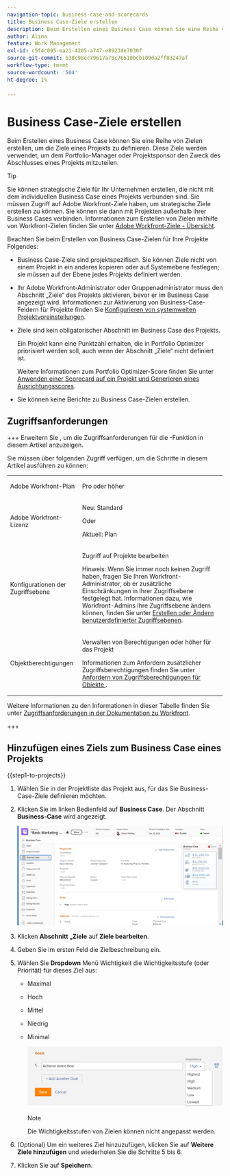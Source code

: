 ```yaml
---
navigation-topic: business-case-and-scorecards
title: Business Case-Ziele erstellen
description: Beim Erstellen eines Business Case können Sie eine Reihe von Zielen erstellen, um die Ziele eines Projekts zu definieren. Business Case-Ziele werden verwendet, um dem Portfolio-Manager oder Projektsponsor zu kommunizieren, wann ein Projekt abgeschlossen werden soll.
author: Alina
feature: Work Management
exl-id: c5f4c095-ea21-4205-a747-e8923de7030f
source-git-commit: b38c98ec79617a78c76510bcb109da2ff83247af
workflow-type: tm+mt
source-wordcount: '504'
ht-degree: 1%

---
```


# Business Case-Ziele erstellen

<!-- Audited: 4/2025 -->

Beim Erstellen eines Business Case können Sie eine Reihe von Zielen erstellen, um die Ziele eines Projekts zu definieren. Diese Ziele werden verwendet, um dem Portfolio-Manager oder Projektsponsor den Zweck des Abschlusses eines Projekts mitzuteilen.

<!--
<p data-mc-conditions="QuicksilverOrClassic.Draft mode">(NOTE: below snippet: NWE only, not classic)</p>
-->

>[!TIP]
>
>Sie können strategische Ziele für Ihr Unternehmen erstellen, die nicht mit dem individuellen Business Case eines Projekts verbunden sind. Sie müssen Zugriff auf Adobe Workfront-Ziele haben, um strategische Ziele erstellen zu können. Sie können sie dann mit Projekten außerhalb ihrer Business Cases verbinden. Informationen zum Erstellen von Zielen mithilfe von Workfront-Zielen finden Sie unter [Adobe Workfront-Ziele - Übersicht](../../../workfront-goals/goal-management/wf-goals-overview.md).

Beachten Sie beim Erstellen von Business Case-Zielen für Ihre Projekte Folgendes:

* Business Case-Ziele sind projektspezifisch. Sie können Ziele nicht von einem Projekt in ein anderes kopieren oder auf Systemebene festlegen; sie müssen auf der Ebene jedes Projekts definiert werden.
* Ihr Adobe Workfront-Administrator oder Gruppenadministrator muss den Abschnitt „Ziele“ des Projekts aktivieren, bevor er im Business Case angezeigt wird. Informationen zur Aktivierung von Business-Case-Feldern für Projekte finden Sie [Konfigurieren von systemweiten Projektvoreinstellungen](../../../administration-and-setup/set-up-workfront/configure-system-defaults/set-project-preferences.md).

* Ziele sind kein obligatorischer Abschnitt im Business Case des Projekts.

  Ein Projekt kann eine Punktzahl erhalten, die in Portfolio Optimizer priorisiert werden soll, auch wenn der Abschnitt „Ziele“ nicht definiert ist.

  Weitere Informationen zum Portfolio Optimizer-Score finden Sie unter [Anwenden einer Scorecard auf ein Projekt und Generieren eines Ausrichtungsscores](../../../manage-work/projects/define-a-business-case/apply-scorecard-to-project-to-generate-alignment-score.md).

* Sie können keine Berichte zu Business Case-Zielen erstellen.

## Zugriffsanforderungen

+++ Erweitern Sie , um die Zugriffsanforderungen für die -Funktion in diesem Artikel anzuzeigen.

Sie müssen über folgenden Zugriff verfügen, um die Schritte in diesem Artikel ausführen zu können:

<table style="table-layout:auto"> 
 <col> 
 </col> 
 <col> 
 </col> 
 <tbody> 
  <tr> 
   <td role="rowheader">Adobe Workfront-Plan</td> 
   <td> <p>Pro oder höher</p> </td> 
  </tr> 
  <tr> 
   <td role="rowheader">Adobe Workfront-Lizenz</td>
   <td> 
   <p>Neu: Standard</p> 
   <p>Oder</p>
   <p>Aktuell: Plan </p> 
   </td> 
  </tr> 
  <tr> 
   <td role="rowheader">Konfigurationen der Zugriffsebene</td> 
   <td> <p>Zugriff auf Projekte bearbeiten</p> <p>Hinweis: Wenn Sie immer noch keinen Zugriff haben, fragen Sie Ihren Workfront-Administrator, ob er zusätzliche Einschränkungen in Ihrer Zugriffsebene festgelegt hat. Informationen dazu, wie Workfront-Admins Ihre Zugriffsebene ändern können, finden Sie unter <a href="../../../administration-and-setup/add-users/configure-and-grant-access/create-modify-access-levels.md" class="MCXref xref">Erstellen oder Ändern benutzerdefinierter Zugriffsebenen</a>.</p> </td> 
  </tr> 
  <tr> 
   <td role="rowheader">Objektberechtigungen</td> 
   <td> <p>Verwalten von Berechtigungen oder höher für das Projekt</p> <p>Informationen zum Anfordern zusätzlicher Zugriffsberechtigungen finden Sie unter <a href="../../../workfront-basics/grant-and-request-access-to-objects/request-access.md" class="MCXref xref">Anfordern von Zugriffsberechtigungen für Objekte </a>.</p> </td> 
  </tr> 
 </tbody> 
</table>

Weitere Informationen zu den Informationen in dieser Tabelle finden Sie unter [Zugriffsanforderungen in der Dokumentation zu Workfront](/help/quicksilver/administration-and-setup/add-users/access-levels-and-object-permissions/access-level-requirements-in-documentation.md).

+++

## Hinzufügen eines Ziels zum Business Case eines Projekts

{{step1-to-projects}}

1. Wählen Sie in der Projektliste das Projekt aus, für das Sie Business-Case-Ziele definieren möchten.
1. Klicken Sie im linken Bedienfeld auf **Business Case**. Der Abschnitt **Business-Case** wird angezeigt.

   ![Informationen zum Business-Case](assets/business-case-page-info-goals-expenses-nwe-350x123.png)

1. Klicken **Abschnitt „Ziele** auf **Ziele bearbeiten**.

1. Geben Sie im ersten Feld die Zielbeschreibung ein.

1. Wählen Sie **Dropdown** Menü Wichtigkeit die Wichtigkeitsstufe (oder Priorität) für dieses Ziel aus:

   * Maximal
   * Hoch
   * Mittel
   * Niedrig
   * Minimal

     ![Wichtigkeit](assets/g1-350x76.png)

     >[!NOTE]
     >
     >Die Wichtigkeitsstufen von Zielen können nicht angepasst werden.

1. (Optional) Um ein weiteres Ziel hinzuzufügen, klicken Sie auf **Weitere Ziele hinzufügen** und wiederholen Sie die Schritte 5 bis 6.

1. Klicken Sie auf **Speichern**.
